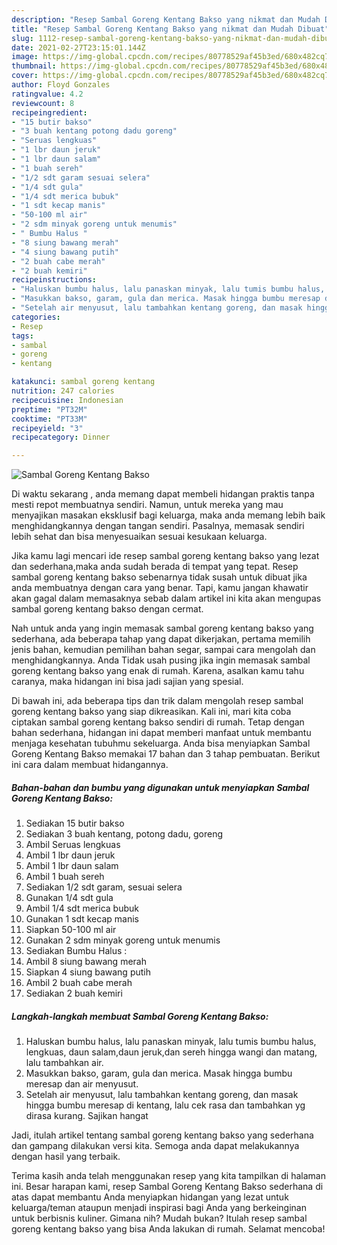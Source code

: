 ```yaml
---
description: "Resep Sambal Goreng Kentang Bakso yang nikmat dan Mudah Dibuat"
title: "Resep Sambal Goreng Kentang Bakso yang nikmat dan Mudah Dibuat"
slug: 1112-resep-sambal-goreng-kentang-bakso-yang-nikmat-dan-mudah-dibuat
date: 2021-02-27T23:15:01.144Z
image: https://img-global.cpcdn.com/recipes/80778529af45b3ed/680x482cq70/sambal-goreng-kentang-bakso-foto-resep-utama.jpg
thumbnail: https://img-global.cpcdn.com/recipes/80778529af45b3ed/680x482cq70/sambal-goreng-kentang-bakso-foto-resep-utama.jpg
cover: https://img-global.cpcdn.com/recipes/80778529af45b3ed/680x482cq70/sambal-goreng-kentang-bakso-foto-resep-utama.jpg
author: Floyd Gonzales
ratingvalue: 4.2
reviewcount: 8
recipeingredient:
- "15 butir bakso"
- "3 buah kentang potong dadu goreng"
- "Seruas lengkuas"
- "1 lbr daun jeruk"
- "1 lbr daun salam"
- "1 buah sereh"
- "1/2 sdt garam sesuai selera"
- "1/4 sdt gula"
- "1/4 sdt merica bubuk"
- "1 sdt kecap manis"
- "50-100 ml air"
- "2 sdm minyak goreng untuk menumis"
- " Bumbu Halus "
- "8 siung bawang merah"
- "4 siung bawang putih"
- "2 buah cabe merah"
- "2 buah kemiri"
recipeinstructions:
- "Haluskan bumbu halus, lalu panaskan minyak, lalu tumis bumbu halus, lengkuas, daun salam,daun jeruk,dan sereh hingga wangi dan matang, lalu tambahkan air."
- "Masukkan bakso, garam, gula dan merica. Masak hingga bumbu meresap dan air menyusut."
- "Setelah air menyusut, lalu tambahkan kentang goreng, dan masak hingga bumbu meresap di kentang, lalu cek rasa dan tambahkan yg dirasa kurang. Sajikan hangat"
categories:
- Resep
tags:
- sambal
- goreng
- kentang

katakunci: sambal goreng kentang 
nutrition: 247 calories
recipecuisine: Indonesian
preptime: "PT32M"
cooktime: "PT33M"
recipeyield: "3"
recipecategory: Dinner

---
```



![Sambal Goreng Kentang Bakso](https://img-global.cpcdn.com/recipes/80778529af45b3ed/680x482cq70/sambal-goreng-kentang-bakso-foto-resep-utama.jpg)

Di waktu  sekarang , anda memang dapat membeli hidangan praktis tanpa mesti repot membuatnya sendiri. Namun, untuk mereka yang mau menyajikan masakan eksklusif bagi keluarga, maka anda memang lebih baik menghidangkannya dengan tangan sendiri. Pasalnya, memasak sendiri lebih sehat dan bisa menyesuaikan sesuai kesukaan keluarga.

Jika kamu lagi mencari ide resep sambal goreng kentang bakso yang lezat dan sederhana,maka anda sudah berada di tempat yang tepat. Resep sambal goreng kentang bakso  sebenarnya tidak susah untuk dibuat jika anda membuatnya dengan cara yang benar. Tapi, kamu jangan khawatir akan gagal dalam memasaknya 
sebab dalam artikel ini kita akan mengupas sambal goreng kentang bakso dengan cermat.  



Nah untuk anda yang ingin memasak sambal goreng kentang bakso yang sederhana, ada beberapa tahap yang dapat dikerjakan, pertama memilih jenis bahan, kemudian pemilihan bahan segar, sampai cara mengolah dan menghidangkannya. Anda Tidak usah pusing jika ingin memasak sambal goreng kentang bakso yang enak di rumah. Karena, asalkan kamu  tahu caranya, maka hidangan ini bisa jadi sajian yang spesial.

Di bawah ini, ada beberapa tips dan trik dalam mengolah resep sambal goreng kentang bakso yang siap dikreasikan. Kali ini, mari kita coba ciptakan sambal goreng kentang bakso sendiri di rumah. Tetap dengan bahan sederhana, hidangan ini dapat memberi manfaat untuk membantu menjaga kesehatan tubuhmu sekeluarga. Anda bisa menyiapkan Sambal Goreng Kentang Bakso memakai 17 bahan dan 3 tahap pembuatan. Berikut ini cara dalam membuat hidangannya.

<!--inarticleads1-->

##### Bahan-bahan dan bumbu yang digunakan untuk menyiapkan Sambal Goreng Kentang Bakso:

1. Sediakan 15 butir bakso
1. Sediakan 3 buah kentang, potong dadu, goreng
1. Ambil Seruas lengkuas
1. Ambil 1 lbr daun jeruk
1. Ambil 1 lbr daun salam
1. Ambil 1 buah sereh
1. Sediakan 1/2 sdt garam, sesuai selera
1. Gunakan 1/4 sdt gula
1. Ambil 1/4 sdt merica bubuk
1. Gunakan 1 sdt kecap manis
1. Siapkan 50-100 ml air
1. Gunakan 2 sdm minyak goreng untuk menumis
1. Sediakan  Bumbu Halus :
1. Ambil 8 siung bawang merah
1. Siapkan 4 siung bawang putih
1. Ambil 2 buah cabe merah
1. Sediakan 2 buah kemiri




<!--inarticleads2-->

##### Langkah-langkah membuat Sambal Goreng Kentang Bakso:

1. Haluskan bumbu halus, lalu panaskan minyak, lalu tumis bumbu halus, lengkuas, daun salam,daun jeruk,dan sereh hingga wangi dan matang, lalu tambahkan air.
1. Masukkan bakso, garam, gula dan merica. Masak hingga bumbu meresap dan air menyusut.
1. Setelah air menyusut, lalu tambahkan kentang goreng, dan masak hingga bumbu meresap di kentang, lalu cek rasa dan tambahkan yg dirasa kurang. Sajikan hangat




Jadi, itulah artikel tentang  sambal goreng kentang bakso  yang sederhana dan gampang dilakukan versi kita. Semoga anda dapat melakukannya dengan hasil yang terbaik. 

Terima kasih anda telah menggunakan resep yang kita tampilkan di halaman ini. Besar harapan kami, resep  Sambal Goreng Kentang Bakso sederhana di atas dapat membantu Anda menyiapkan hidangan yang lezat untuk keluarga/teman ataupun menjadi inspirasi bagi Anda yang berkeinginan untuk berbisnis kuliner. Gimana nih? Mudah bukan? Itulah resep sambal goreng kentang bakso yang bisa Anda lakukan di rumah. Selamat mencoba!

